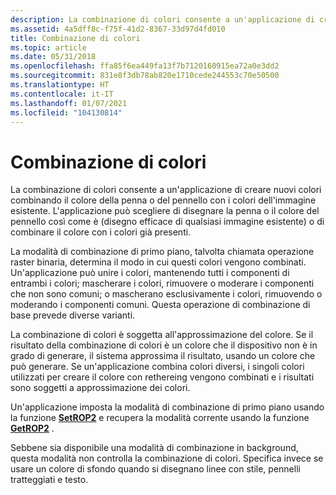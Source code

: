```yaml
---
description: La combinazione di colori consente a un'applicazione di creare nuovi colori combinando il colore della penna o del pennello con i colori dell'immagine esistente.
ms.assetid: 4a5dff8c-f75f-41d2-8367-33d97d4fd010
title: Combinazione di colori
ms.topic: article
ms.date: 05/31/2018
ms.openlocfilehash: ffa85f6ea449fa13f7b7120160915ea72a0e3dd2
ms.sourcegitcommit: 831e8f3db78ab820e1710cede244553c70e50500
ms.translationtype: HT
ms.contentlocale: it-IT
ms.lasthandoff: 01/07/2021
ms.locfileid: "104130814"
---
```

# <a name="color-mixing"></a>Combinazione di colori

La combinazione di colori consente a un'applicazione di creare nuovi colori combinando il colore della penna o del pennello con i colori dell'immagine esistente. L'applicazione può scegliere di disegnare la penna o il colore del pennello così come è (disegno efficace di qualsiasi immagine esistente) o di combinare il colore con i colori già presenti.

La modalità di combinazione di primo piano, talvolta chiamata operazione raster binaria, determina il modo in cui questi colori vengono combinati. Un'applicazione può unire i colori, mantenendo tutti i componenti di entrambi i colori; mascherare i colori, rimuovere o moderare i componenti che non sono comuni; o mascherano esclusivamente i colori, rimuovendo o moderando i componenti comuni. Questa operazione di combinazione di base prevede diverse varianti.

La combinazione di colori è soggetta all'approssimazione del colore. Se il risultato della combinazione di colori è un colore che il dispositivo non è in grado di generare, il sistema approssima il risultato, usando un colore che può generare. Se un'applicazione combina colori diversi, i singoli colori utilizzati per creare il colore con rethereing vengono combinati e i risultati sono soggetti a approssimazione dei colori.

Un'applicazione imposta la modalità di combinazione di primo piano usando la funzione [**SetROP2**](/windows/desktop/api/Wingdi/nf-wingdi-setrop2) e recupera la modalità corrente usando la funzione [**GetROP2**](/windows/desktop/api/Wingdi/nf-wingdi-getrop2) .

Sebbene sia disponibile una modalità di combinazione in background, questa modalità non controlla la combinazione di colori. Specifica invece se usare un colore di sfondo quando si disegnano linee con stile, pennelli tratteggiati e testo.

 

 



